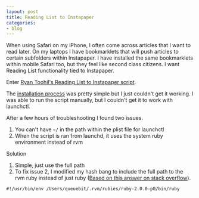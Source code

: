 ```yaml
---
layout: post
title: Reading List to Instapaper
categories:
- blog
---
```


When using Safari on my iPhone, I often come across articles that I want to read later. On my laptops I have bookmarklets that will push articles to certain subfolders within Instapaper. I have installed the same bookmarklets within mobile Safari too, but they feel like second class citizens. I want Reading List functionality tied to Instapaper.

Enter [Ryan Toohil's Reading List to Instapaper script](http://blog.ryantoohil.com/2012/03/using-safaris-reading-list-to-feed-instapaper.php).

The [installation process](https://github.com/rtoohil/Reading-List-to-Instapaper#setup) was pretty simple but I just couldn't get it working. I was able to run the script manually, but I couldn't get it to work with launchctl.

After a few hours of troubleshooting I found two issues.
1. You can't have `~/` in the path within the plist file for launchctl
2. When the script is ran from launchd, it uses the system ruby environment instead of rvm

Solution
1. Simple, just use the full path
2. To fix issue 2, I modified my hash bang to include the full path to the rvm ruby instead of just ruby ([Based on this answer on stack overflow](http://stackoverflow.com/questions/5199292/select-rvm-gemset-in-script-header/5209739#5209739)).

`#!/usr/bin/env /Users/queuebit/.rvm/rubies/ruby-2.0.0-p0/bin/ruby`
